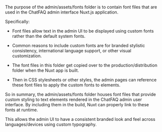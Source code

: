 The purpose of the admin/assets/fonts folder is to contain font files that are used in the ChatFAQ admin interface Nuxt.js application.

Specifically:

- Font files allow text in the admin UI to be displayed using custom fonts rather than the default system fonts.

- Common reasons to include custom fonts are for branded stylistic consistency, international language support, or other visual customization.

- The font files in this folder get copied over to the production/distribution folder when the Nuxt app is built.

- Then in CSS stylesheets or other styles, the admin pages can reference these font files to apply the custom fonts to elements.

So in summary, the admin/assets/fonts folder houses font files that provide custom styling to text elements rendered in the ChatFAQ admin user interface. By including them in the build, Nuxt can properly link to these fonts at runtime.

This allows the admin UI to have a consistent branded look and feel across languages/devices using custom typography.
